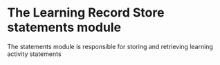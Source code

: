 # The Learning Record Store statements module

The statements module is responsible for storing and retrieving learning activity
statements